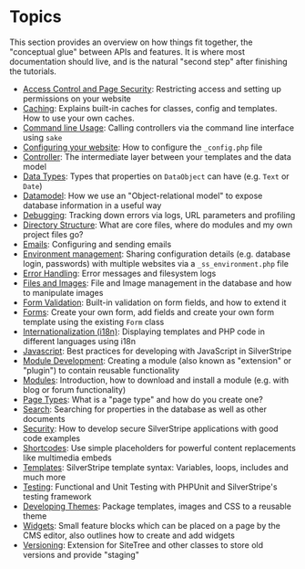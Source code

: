 # Topics

This section provides an overview on how things fit together, the "conceptual glue" between APIs and features.
It is where most documentation should live, and is the natural "second step" after finishing the tutorials.

 * [Access Control and Page Security](access-control): Restricting access and setting up permissions on your website
 * [Caching](caching): Explains built-in caches for classes, config and templates. How to use your own caches.
 * [Command line Usage](commandline): Calling controllers via the command line interface using `sake`
 * [Configuring your website](configuration): How to configure the `_config.php` file
 * [Controller](controller): The intermediate layer between your templates and the data model
 * [Data Types](data-types): Types that properties on `DataObject` can have (e.g. `Text` or `Date`)
 * [Datamodel](datamodel): How we use an "Object-relational model" to expose database information in a useful way
 * [Debugging](debugging): Tracking down errors via logs, URL parameters and profiling
 * [Directory Structure](directory-structure): What are core files, where do modules and my own project files go? 
 * [Emails](email): Configuring and sending emails
 * [Environment management](environment-management): Sharing configuration details (e.g. database login, passwords) with multiple websites via a `_ss_environment.php` file
 * [Error Handling](error-handling): Error messages and filesystem logs
 * [Files and Images](files): File and Image management in the database and how to manipulate images
 * [Form Validation](form-validation): Built-in validation on form fields, and how to extend it
 * [Forms](forms): Create your own form, add fields and create your own form template using the existing `Form` class
 * [Internationalization (i18n)](i18n): Displaying templates and PHP code in different languages using i18n
 * [Javascript](javascript): Best practices for developing with JavaScript in SilverStripe
 * [Module Development](module-development): Creating a module (also known as "extension" or "plugin") to contain reusable functionality
 * [Modules](modules): Introduction, how to download and install a module (e.g. with blog or forum functionality)
 * [Page Types](page-types): What is a "page type" and how do you create one?
 * [Search](search): Searching for properties in the database as well as other documents
 * [Security](security): How to develop secure SilverStripe applications with good code examples
 * [Shortcodes](shortcodes): Use simple placeholders for powerful content replacements like multimedia embeds
 * [Templates](templates): SilverStripe template syntax: Variables, loops, includes and much more
 * [Testing](testing): Functional and Unit Testing with PHPUnit and SilverStripe's testing framework
 * [Developing Themes](theme-development): Package templates, images and CSS to a reusable theme
 * [Widgets](widgets): Small feature blocks which can be placed on a page by the CMS editor, also outlines how to create and add widgets
 * [Versioning](versioning): Extension for SiteTree and other classes to store old versions and provide "staging"
